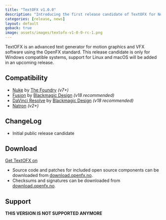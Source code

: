 ```yaml
---
title: "TextOFX v1.0.0"
description: "Introducing the first release candidate of TextOFX for Nuke, Fusion, Resolve and Natron on Windows."
categories: [release, news]
layout: default
goback: true
image: assets/images/textofx-v1-0-0-rc-1.png
---
```


TextOFX is an advanced text generator for motion graphics and VFX software using the OpenFX standard. This release candidate is only for Windows compatible systems, support for Linux and macOS will be added in an upcoming release.

## Compatibility

* [Nuke](https://www.foundry.com/products/nuke) by [The Foundry](https://www.foundry.com/) *(v7+)*
* [Fusion](https://www.blackmagicdesign.com/no/products/fusion) by [Blackmagic Design](https://blackmagicdesign.com) *(v18 recommended)*
* [DaVinci Resolve](https://www.blackmagicdesign.com/products/davinciresolve) by [Blackmagic Design](https://blackmagicdesign.com) *(v18 recommended)*
* [Natron](https://natrongithub.github.io/) *(v2+)*

## ChangeLog

* Initial public release candidate

## Download

<script src="https://gumroad.com/js/gumroad.js"></script>
<a class="gumroad-button" href="https://rodlie.gumroad.com/l/spjxu">Get TextOFX on</a>

* Source code and patches for included open source components can be downloaded from [download.openfx.no](https://download.openfx.no/source/).
* Checksums and signatures can be downloaded from [download.openfx.no](https://download.openfx.no/software/TextOFX/releases/v1.0/).

## Support

**THIS VERSION IS NOT SUPPORTED ANYMORE**
